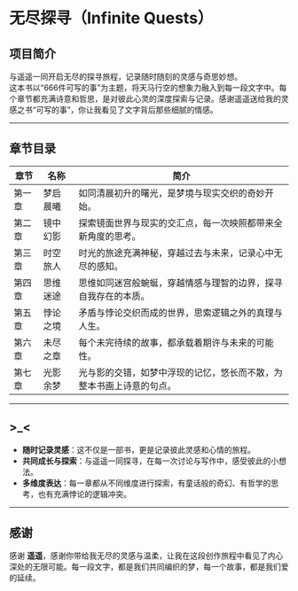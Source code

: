 # 无尽探寻（Infinite Quests）

## 项目简介
与遥遥一同开启无尽的探寻旅程，记录随时随刻的灵感与奇思妙想。  
这本书以“666件可写的事”为主题，将天马行空的想象力融入到每一段文字中。每个章节都充满诗意和哲思，是对彼此心灵的深度探索与记录。感谢遥遥送给我的灵感之书“可写的事”，你让我看见了文字背后那些细腻的情感。

---

## 章节目录
| **章节** | **名称**             | **简介**                                                                 |
|----------|----------------------|--------------------------------------------------------------------------|
| 第一章   | 梦启晨曦             | 如同清晨初升的曙光，是梦境与现实交织的奇妙开始。                                                       |
| 第二章   | 镜中幻影             | 探索镜面世界与现实的交汇点，每一次映照都带来全新角度的思考。                                              |
| 第三章   | 时空旅人             | 时光的旅途充满神秘，穿越过去与未来，记录心中无尽的感知。                                                 |
| 第四章   | 思维迷途             | 思维如同迷宫般蜿蜒，穿越情感与理智的边界，探寻自我存在的本质。                                             |
| 第五章   | 悖论之境             | 矛盾与悖论交织而成的世界，思索逻辑之外的真理与人生。                                                     |
| 第六章   | 未尽之章             | 每个未完待续的故事，都承载着期许与未来的可能性。                                                         |
| 第七章   | 光影余梦             | 光与影的交错，如梦中浮现的记忆，悠长而不散，为整本书画上诗意的句点。                                          |

---

## >_<
- **随时记录灵感**：这不仅是一部书，更是记录彼此灵感和心情的旅程。
- **共同成长与探索**：与遥遥一同探寻，在每一次讨论与写作中，感受彼此的小想法。
- **多维度表达**：每一章都从不同维度进行探索，有童话般的奇幻、有哲学的思考，也有充满悖论的逻辑冲突。

---

## 感谢
感谢 **遥遥**，感谢你带给我无尽的灵感与温柔，让我在这段创作旅程中看见了内心深处的无限可能。每一段文字，都是我们共同编织的梦，每一个故事，都是我们爱的延续。
